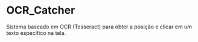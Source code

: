 # OCR_Catcher
Sistema baseado em OCR (Tesseract) para obter a posição e clicar em um texto específico na tela.
